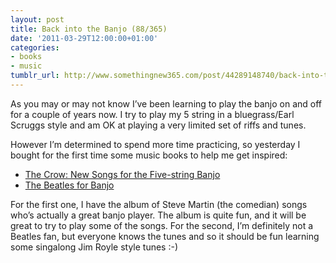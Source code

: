 ```yaml
---
layout: post
title: Back into the Banjo (88/365)
date: '2011-03-29T12:00:00+01:00'
categories:
- books
- music
tumblr_url: http://www.somethingnew365.com/post/44289148740/back-into-the-banjo-88365
---
```

As you may or may not know I’ve been learning to play the banjo on and off for a couple of years now. I try to play my 5 string in a bluegrass/Earl Scruggs style and am OK at playing a very limited set of riffs and tunes.

However I’m determined to spend more time practicing, so yesterday I bought for the first time some music books to help me get inspired:

* [The Crow: New Songs for the Five-string Banjo](http://www.amazon.co.uk/gp/product/159773277X/ref=oss_product)
* [The Beatles for Banjo](http://www.amazon.co.uk/gp/product/142345653X/ref=oss_product)

For the first one, I have the album of Steve Martin (the comedian) songs who’s actually a great banjo player. The album is quite fun, and it will be great to try to play some of the songs. For the second, I’m definitely not a Beatles fan, but everyone knows the tunes and so it should be fun learning some singalong Jim Royle style tunes :-)
